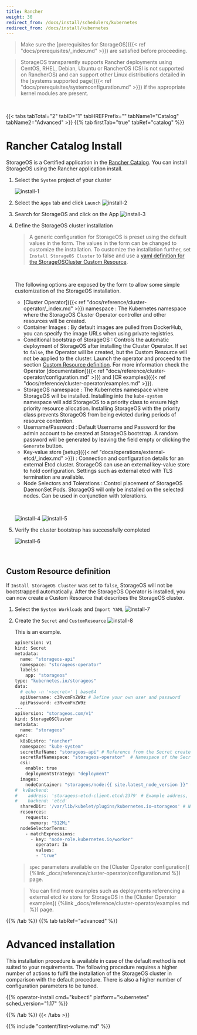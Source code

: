 ```yaml
---
title: Rancher
weight: 30
redirect_from: /docs/install/schedulers/kubernetes
redirect_from: /docs/install/kubernetes
---
```


> Make sure the 
> [prerequisites for StorageOS]({{< ref "docs/prerequisites/_index.md" >}}) are
> satisfied before proceeding.

> StorageOS transparently supports Rancher deployments using CentOS, RHEL,
> Debian, Ubuntu or RancherOS (CSI is not supported on RancherOS) and can
> support other Linux distributions detailed in the [systems supported
> page]({{< ref "docs/prerequisites/systemconfiguration.md" >}}) if the
> appropriate kernel modules are present.


&nbsp;

{{< tabs tabTotal="2" tabID="1" tabHREFPrefix="" tabName1="Catalog" tabName2="Advanced" >}}
{{% tab firstTab="true" tabRef="catalog" %}}

# Rancher Catalog Install

StorageOS is a Certified application in the [Rancher
Catalog](https://rancher.com/docs/rancher/v2.x/en/catalog/). You can install
StorageOS using the Rancher application install.

1. Select the `System` project of your cluster

    ![install-1](/images/rancher-ui-green-bubbles/rancher-1.png)

1. Select the `Apps` tab and click `Launch`
    ![install-2](/images/rancher-ui-green-bubbles/rancher-2.png)

1. Search for StorageOS and click on the App
    ![install-3](/images/rancher-ui-green-bubbles/rancher-3.png)

1. Define the StorageOS cluster installation

    > A generic configuration for StorageOS is preset using the default values in
    > the form. The values in the form can be changed to customize the
    > installation. To customize the installation further, set `Install StorageOS
    > Cluster` to false and use a [yaml definition for the StorageOSCluster
    > Custom
    > Resource](/docs/install/rancher/install/rancher-catalog#custom-resource-definition).

    &nbsp;

    The following options are exposed by the form to allow some simple
    customization of the StorageOS installation.
    - [Cluster Operator]({{< ref "docs/reference/cluster-operator/_index.md" >}}) namespace
    : The Kubernetes namespace where the StorageOS Cluster Operator controller
    and other resources will be created.
    - Container Images
    : By default images are pulled from DockerHub, you can specify the image URLs
    when using private registries.
    - Conditional bootstrap of StorageOS 
    : Controls the automatic deployment of StorageOS after installing the
    Cluster Operator. If set to `false`, the Operator will be created, but the
    Custom Resource will not be applied to the cluster. Launch the operator and
    proceed to the section [Custom Resource
    definition](#custom-resource-definition). For more information check the
    Operator [documentation]({{< ref
    "docs/reference/cluster-operator/configuration.md" >}}) and [CR
    examples]({{< ref "docs/reference/cluster-operator/examples.md" >}}).
    - StorageOS namespace
    : The Kubernetes namespace where StorageOS will be installed. Installing
    into the `kube-system` namespace will add StorageOS to a priority class to
    ensure high priority resource allocation. Installing StorageOS with the
    priority class prevents StorageOS from being evicted during periods of
    resource contention.
    - Username/Password
    : Default Username and Password for the admin account to be created at
    StorageOS bootstrap. A random password will be generated by leaving the
    field empty or clicking the `Generate` button.
    - Key-value store [setup]({{< ref "docs/operations/external-etcd/_index.md" >}})
    : Connection and configuration details for an external Etcd cluster.
    StorageOS can use an external key-value store to hold configuration.
    Settings such as external etcd with TLS termination are available.
    - Node Selectors and Tolerations
    : Control placement of StorageOS DaemonSet Pods. StorageOS will only be installed
    on the selected nodes. Can be used in conjunction with tolerations.

    &nbsp;

    ![install-4](/images/rancher-ui-green-bubbles/rancher-4.png)
    ![install-5](/images/rancher-ui-green-bubbles/rancher-5.png)


1. Verify the cluster bootstrap has successfully completed

    ![install-6](/images/rancher-ui-green-bubbles/rancher-6.png)


&nbsp;

## Custom Resource definition

If `Install StorageOS Cluster` was set to `false`, StorageOS will not be
bootstrapped automatically. After the StorageOS Operator is installed, you can
now create a Custom Resource that describes the StorageOS cluster.

1. Select the `System Workloads` and `Import YAML`
    ![install-7](/images/rancher-ui-green-bubbles/rancher-7.png)

1. Create the `Secret` and `CustomResource`
    ![install-8](/images/rancher-ui-green-bubbles/rancher-8.png)


    This is an example.

    ```bash
    apiVersion: v1
    kind: Secret
    metadata:
      name: "storageos-api"
      namespace: "storageos-operator"
      labels:
        app: "storageos"
    type: "kubernetes.io/storageos"
    data:
      # echo -n '<secret>' | base64
      apiUsername: c3RvcmFnZW9z # Define your own user and password
      apiPassword: c3RvcmFnZW9z
    ---
    apiVersion: "storageos.com/v1"
    kind: StorageOSCluster
    metadata:
      name: "storageos"
    spec:
      k8sDistro: "rancher"
      namespace: "kube-system"
      secretRefName: "storageos-api" # Reference from the Secret created in the previous step
      secretRefNamespace: "storageos-operator"  # Namespace of the Secret
      csi:
        enable: true
        deploymentStrategy: "deployment"
      images:
        nodeContainer: "storageos/node:{{ site.latest_node_version }}" # StorageOS version
    #  kvBackend:
    #    address: 'storageos-etcd-client.etcd:2379' # Example address, change for your etcd endpoint
    #    backend: 'etcd'
      sharedDir: '/var/lib/kubelet/plugins/kubernetes.io~storageos' # Needed when Kubelet as a container
      resources:
        requests:
          memory: "512Mi"
      nodeSelectorTerms:
        - matchExpressions:
          - key: "node-role.kubernetes.io/worker"
            operator: In
            values:
            - "true"
    ```

    > `spec` parameters available on the [Cluster Operator configuration](
    > {%link _docs/reference/cluster-operator/configuration.md %}) page.

    > You can find more examples such as deployments referencing a external etcd kv
    > store for StorageOS in the [Cluster Operator examples](
    > {%link _docs/reference/cluster-operator/examples.md %}) page.

{{% /tab %}}
{{% tab tabRef="advanced" %}}

# Advanced installation

This installation procedure is available in case of the default method is not
suited to your requirements. The following procedure requires a higher
number of actions to fulfil the installation of the StorageOS cluster in
comparison with the default procedure. There is also a higher number of
configuration parameters to be tuned.

{{% operator-install cmd="kubectl" platform="kubernetes" sched_version="1.17" %}}

{{% /tab %}}
{{< /tabs >}}

{{% include "content/first-volume.md" %}}
